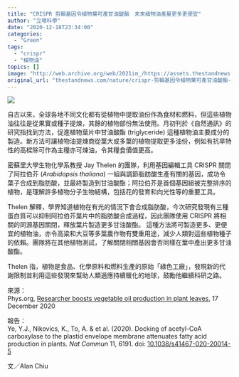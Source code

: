 ```yaml
---
title: "CRISPR 剪輯基因令植物葉可產甘油酸酯　未來植物油產量更多更便宜"
author: "立場科學"
date: "2020-12-18T23:34:00"
categories:
  - "Green"
tags:
  - "crispr"
  - "植物油"
topics: []
image: "http://web.archive.org/web/2021im_/https://assets.thestandnews.com/media/photos/OilPour_Lead20copy_H9E6z_FixrgXm.png"
original_url: "thestandnews.com/nature/crispr-剪輯基因令植物葉可產甘油酸酯-未來植物油產量更多更便宜"
---
```

![](http://web.archive.org/web/2021im_/https://assets.thestandnews.com/media/photos/OilPour_Lead20copy_H9E6z_FixrgXm.png)

自古以來，全球各地不同文化都有從植物中提取油份作為食材和燃料，但這些植物油往往是從果實或種子提煉，其餘的植物部份無法使用。月初刊於《自然通訊》的研究指找到方法，促進植物葉片中甘油酸酯 (triglyceride) 這種植物油主要成分的製造。新方法可讓植物油提煉商從葉大或多葉的植物提取更多油份，例如有抗旱特性的高樑除可作為主糧亦可煉油，令其糧食價值更高。

密蘇里大學生物化學系教授 Jay Thelen 的團隊，利用基因編輯工具 CRISPR 關閉了阿拉伯芥 (_Arabidopsis thaliana_) 一組與調節脂肪酸生產有關的基因，成功令葉子合成到脂肪酸，並最終製造到甘油酸酯；阿拉伯芥是首個基因組被完整排序的植物，是理解許多植物分子生物結構，包括花的發育和向光性等的重要工具。

Thelen 解釋，學界知道植物在有光的情況下會合成脂肪酸，今次研究發現有三種蛋白質可以抑制阿拉伯芥葉片中的脂肪酸合成過程，因此團隊使用 CRISPR 將相關的同源基因關閉，釋放葉片製造更多甘油酸酯。 這種方法將可製造更多、更便宜的植物油，亦令高粱和大豆等多葉農作物有雙重用途，減少人類對這些植物種子的依賴。團隊將在其他植物測試，了解關閉相關基因會否同樣在葉中產出更多甘油酸酯。

Thelen 指，植物是食品、化學原料和燃料生產的原始「綠色工廠」，發現新的代謝限制並利用這些發現來幫助人類適應持續暖化的地球，鼓勵他繼續科研之路。

來源：  
Phys.org, [Researcher boosts vegetable oil production in plant leaves](http://web.archive.org/web/20211229064026/https://phys.org/news/2020-12-boosts-vegetable-oil-production.html), 17 December 2020

報告：  
Ye, Y.J., Nikovics, K., To, A. & et al. (2020). Docking of acetyl-CoA carboxylase to the plastid envelope membrane attenuates fatty acid production in plants. _Nat Commun_ 11, 6191. doi: [10.1038/s41467-020-20014-5](http://web.archive.org/web/20211229064026/https://doi.org/10.1038/s41467-020-20014-5)

文／Alan Chiu